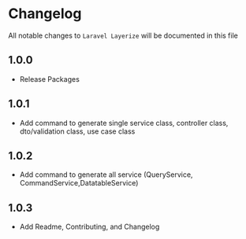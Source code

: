 # Changelog
All notable changes to `Laravel Layerize` will be documented in this file

## 1.0.0
- Release Packages

## 1.0.1
- Add command to generate single service class, controller class, dto/validation class, use case class

## 1.0.2
- Add command to generate all service (QueryService, CommandService,DatatableService)

## 1.0.3
- Add Readme, Contributing, and Changelog